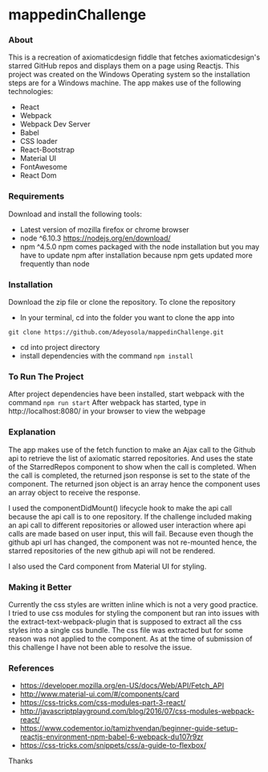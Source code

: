 # mappedinChallenge
### About
This is a recreation of axiomaticdesign fiddle that fetches axiomaticdesign's starred GitHub repos and displays them on a page using Reactjs. This project was created on the Windows Operating system so the installation steps are for a Windows machine.
The app makes use of the following technologies:
- React
- Webpack
- Webpack Dev Server
- Babel
- CSS loader
- React-Bootstrap
- Material UI
- FontAwesome
- React Dom

### Requirements
Download and install the following tools:
- Latest version of mozilla firefox or chrome browser
- node ^6.10.3 https://nodejs.org/en/download/
- npm ^4.5.0
npm comes packaged with the node installation but you may have to update npm after installation because npm gets updated more frequently than node

### Installation
Download the zip file or clone the repository.
To clone the repository
- In your terminal, cd into the folder you want to clone the app into
```
git clone https://github.com/Adeyosola/mappedinChallenge.git
```
- cd into project directory
- install dependencies with the command
`npm install`

### To Run The Project
After project dependencies have been installed, start webpack with the command
`npm run start`
After webpack has started, type in http://localhost:8080/ in your browser to view the webpage


### Explanation
The app makes use of the fetch function to make an Ajax call to the Github api to retrieve the list of axiomatic starred repositories. And uses the state of the StarredRepos component to show when the call is completed. When the call is completed, the returned json response is set to the state of the component. The returned json object is an array hence the component uses an array object to receive the response.

I used the componentDidMount() lifecycle hook to make the api call because the api call is to one repository. If the challenge included making an api call to different repositories or allowed user interaction where api calls are made based on user input, this will fail. Because even though the github api url has changed, the component was not re-mounted hence, the starred repositories of the new github api will not be rendered.

I also used the Card component from Material UI for styling.

### Making it Better
Currently the css styles are written inline which is not a very good practice. I tried to use css modules for styling the component but ran into issues with the extract-text-webpack-plugin that is supposed to extract all the css styles into a single css bundle. The css file was extracted but for some reason was not applied to the component. As at the time of submission of this challenge I have not been able to resolve the issue.

### References
- https://developer.mozilla.org/en-US/docs/Web/API/Fetch_API
- http://www.material-ui.com/#/components/card
- https://css-tricks.com/css-modules-part-3-react/
- http://javascriptplayground.com/blog/2016/07/css-modules-webpack-react/
- https://www.codementor.io/tamizhvendan/beginner-guide-setup-reactjs-environment-npm-babel-6-webpack-du107r9zr
- https://css-tricks.com/snippets/css/a-guide-to-flexbox/

Thanks
